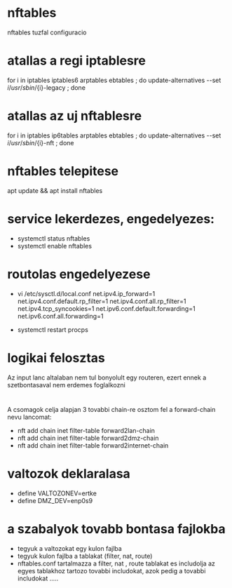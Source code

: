 # nftables
nftables tuzfal configuracio

# atallas a regi iptablesre
for i in iptables iptables6 arptables ebtables ; do update-alternatives --set ${i} /usr/sbin/${i}-legacy ; done

# atallas az uj nftablesre
for i in iptables ip6tables arptables ebtables ; do update-alternatives --set ${i} /usr/sbin/${i}-nft ; done

# nftables telepitese
apt update && apt install nftables

# service lekerdezes, engedelyezes:
- systemctl status nftables
- systemctl enable nftables

# routolas engedelyezese
- vi /etc/sysctl.d/local.conf
	net.ipv4.ip_forward=1
	net.ipv4.conf.default.rp_filter=1
	net.ipv4.conf.all.rp_filter=1
	net.ipv4.tcp_syncookies=1
    net.ipv6.conf.default.forwarding=1
	net.ipv6.conf.all.forwarding=1

- systemctl restart procps
# logikai felosztas
 Az input lanc altalaban nem tul bonyolult egy routeren, ezert ennek a szetbontasaval nem erdemes foglalkozni
#
A csomagok celja alapjan 3 tovabbi chain-re osztom fel a forward-chain nevu lancomat:
- nft add chain inet filter-table forward2lan-chain
- nft add chain inet filter-table forward2dmz-chain
- nft add chain inet filter-table forward2internet-chain

# valtozok deklaralasa
- define VALTOZONEV=ertke
- define DMZ_DEV=enp0s9

# a szabalyok tovabb bontasa fajlokba
- tegyuk a valtozokat egy kulon fajlba
- tegyuk kulon fajlba a tablakat (filter, nat, route)
- nftables.conf tartalmazza a filter, nat , route tablakat es includolja az egyes tablakhoz 
    tartozo tovabbi includokat, azok pedig a tovabbi includokat .....

